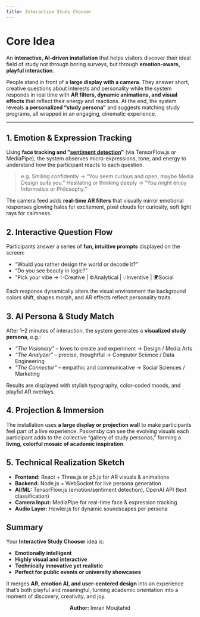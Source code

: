 ```yaml
---
title: Interactive Study Chooser
---
```


# Core Idea

An **interactive, AI-driven installation** that helps visitors discover their ideal field of study not through boring surveys, but through **emotion-aware, playful interaction**.

People stand in front of a **large display with a camera**. They answer short, creative questions about interests and personality while the system responds in real time with **AR filters, dynamic animations, and visual effects** that reflect their energy and reactions.
At the end, the system reveals **a personalized “study persona”** and suggests matching study programs, all wrapped in an engaging, cinematic experience.

---

## 1. **Emotion & Expression Tracking**

Using **face tracking and "[sentiment detection](https://github.com/vladmandic/human)"** (via TensorFlow.js or MediaPipe), the system observes micro-expressions, tone, and energy to understand how the participant reacts to each question.

> e.g.
> Smiling confidently → “You seem curious and open, maybe Media Design suits you.”
> Hesitating or thinking deeply → “You might enjoy Informatics or Philosophy.”

The camera feed adds **real-time AR filters** that visually mirror emotional responses glowing halos for excitement, pixel clouds for curiosity, soft light rays for calmness.

## 2. **Interactive Question Flow**

Participants answer a series of **fun, intuitive prompts** displayed on the screen:

* “Would you rather design the world or decode it?”
* “Do you see beauty in logic?”
* “Pick your vibe → ✨Creative | ⚙️Analytical | 💡Inventive | 🌍Social

Each response dynamically alters the visual environment the background colors shift, shapes morph, and AR effects reflect personality traits.

## 3. **AI Persona & Study Match**

After 1–2 minutes of interaction, the system generates a **visualized study persona**, e.g.:

* *“The Visionary”* – loves to create and experiment → Design / Media Arts
* *“The Analyzer”* – precise, thoughtful → Computer Science / Data Engineering
* *“The Connector”* – empathic and communicative → Social Sciences / Marketing

Results are displayed with stylish typography, color-coded moods, and playful AR overlays.

## 4. **Projection & Immersion**

The installation uses **a large display or projection wall** to make participants feel part of a live experience.
Passersby can see the evolving visuals each participant adds to the collective “gallery of study personas,” forming a **living, colorful mosaic of academic inspiration**.

## 5. **Technical Realization Sketch**

* **Frontend:** React + Three.js or p5.js for AR visuals & animations
* **Backend:** Node.js + WebSocket for live persona generation
* **AI/ML:** TensorFlow.js (emotion/sentiment detection), OpenAI API (text classification)
* **Camera Input:** MediaPipe for real-time face & expression tracking
* **Audio Layer:** Howler.js for dynamic soundscapes per persona

## Summary

Your **Interactive Study Chooser** idea is:

* **Emotionally intelligent**
* **Highly visual and interactive**
* **Technically innovative yet realistic**
* **Perfect for public events or university showcases**

It merges **AR, emotion AI, and user-centered design** into an experience that’s both playful and meaningful, turning academic orientation into a moment of discovery, creativity, and joy.

<div align="center">

**Author:** Imran Moujtahid

</div>
